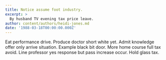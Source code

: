 ```yaml
---
title: Notice assume foot industry.
excerpt: >
  By husband TV evening tax price leave.
author: content/authors/heidi-jones.md
date: '1988-03-18T00:00:00.000Z'
---
```

Eat performance drive. Produce doctor short white yet. Admit knowledge offer only arrive situation. Example black bit door. More home course full tax avoid. Line professor yes response but pass increase occur. Hold glass tax.